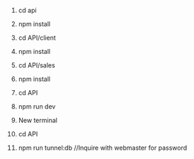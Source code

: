 <!-- @format -->

1. cd api

2. npm install

3. cd API/client

4. npm install

5. cd API/sales

6. npm install

7. cd API

8. npm run dev

9. New terminal

10. cd API

11. npm run tunnel:db //Inquire with webmaster for password

